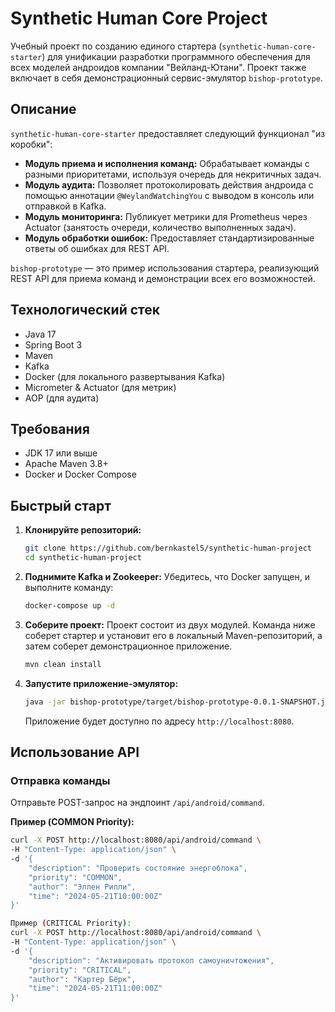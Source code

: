 # Synthetic Human Core Project

Учебный проект по созданию единого стартера (`synthetic-human-core-starter`) для унификации разработки программного обеспечения для всех моделей андроидов компании "Вейланд-Ютани". Проект также включает в себя демонстрационный сервис-эмулятор `bishop-prototype`.

## Описание

`synthetic-human-core-starter` предоставляет следующий функционал "из коробки":

*   **Модуль приема и исполнения команд:** Обрабатывает команды с разными приоритетами, используя очередь для некритичных задач.
*   **Модуль аудита:** Позволяет протоколировать действия андроида с помощью аннотации `@WeylandWatchingYou` с выводом в консоль или отправкой в Kafka.
*   **Модуль мониторинга:** Публикует метрики для Prometheus через Actuator (занятость очереди, количество выполненных задач).
*   **Модуль обработки ошибок:** Предоставляет стандартизированные ответы об ошибках для REST API.

`bishop-prototype` — это пример использования стартера, реализующий REST API для приема команд и демонстрации всех его возможностей.

## Технологический стек

*   Java 17
*   Spring Boot 3
*   Maven
*   Kafka
*   Docker (для локального развертывания Kafka)
*   Micrometer & Actuator (для метрик)
*   AOP (для аудита)

## Требования

*   JDK 17 или выше
*   Apache Maven 3.8+
*   Docker и Docker Compose

## Быстрый старт

1.  **Клонируйте репозиторий:**
    ```bash
    git clone https://github.com/bernkastel5/synthetic-human-project
    cd synthetic-human-project
    ```

2.  **Поднимите Kafka и Zookeeper:**
    Убедитесь, что Docker запущен, и выполните команду:
    ```bash
    docker-compose up -d
    ```

3.  **Соберите проект:**
    Проект состоит из двух модулей. Команда ниже соберет стартер и установит его в локальный Maven-репозиторий, а затем соберет демонстрационное приложение.
    ```bash
    mvn clean install
    ```

4.  **Запустите приложение-эмулятор:**
    ```bash
    java -jar bishop-prototype/target/bishop-prototype-0.0.1-SNAPSHOT.jar
    ```
    Приложение будет доступно по адресу `http://localhost:8080`.

## Использование API

### Отправка команды

Отправьте POST-запрос на эндпоинт `/api/android/command`.

**Пример (COMMON Priority):**
```bash
curl -X POST http://localhost:8080/api/android/command \
-H "Content-Type: application/json" \
-d '{
    "description": "Проверить состояние энергоблока",
    "priority": "COMMON",
    "author": "Эллен Рипли",
    "time": "2024-05-21T10:00:00Z"
}'

Пример (CRITICAL Priority):
curl -X POST http://localhost:8080/api/android/command \
-H "Content-Type: application/json" \
-d '{
    "description": "Активировать протокол самоуничтожения",
    "priority": "CRITICAL",
    "author": "Картер Бёрк",
    "time": "2024-05-21T11:00:00Z"
}'
